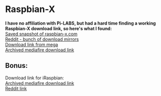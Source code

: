 # Raspbian-X
**I have no affiliation with Pi-LABS, but had a hard time finding a working Raspbian-X download link, so here's what I found:**  
[Saved snapshot of raspbian-x.com](https://web.archive.org/web/20200517220148/https://raspbian-x.com/)  
[Reddit - bunch of download mirrors](https://www.reddit.com/r/SBCGaming/comments/gjd2wf/raspbian_x_nighthawk_edition_released_pi_lab/fqk8k8u/)  
[Download link from mega](https://mega.nz/file/2Ql3QAxB#Wo3kutlE2DJ01J_gVJ9-6z4j7eqxpe_kF7b-xu8E2v4)  
[Archived mediafire download link](https://web.archive.org/web/20200517220148/http://www.mediafire.com/file/0pntc140ww4iyxa/RaspbianX_Nighthawk.xz/file)  

## Bonus:  
Download link for iRaspbian:  
[Archived mediafire download link](https://web.archive.org/web/20200517220148/http://www.mediafire.com/file/qx4ot5h29sbsayc/iRASPBIAN.xz/file)  
[Reddit link](https://www.reddit.com/r/SBCGaming/comments/glhd1p/welcome_to_iraspbian_for_pi4_another_abomination/)  
